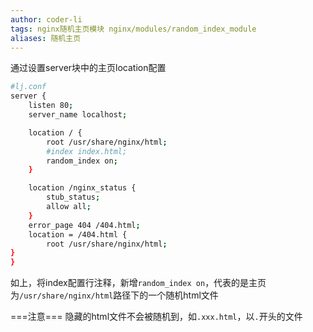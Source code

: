 ```yaml
---
author: coder-li
tags: nginx随机主页模块 nginx/modules/random_index_module
aliases: 随机主页
---
```


通过设置server块中的主页location配置

```bash
#lj.conf
server {
	listen 80;
	server_name localhost;

	location / {
		root /usr/share/nginx/html;
		#index index.html;
		random_index on;
	}

	location /nginx_status {
		stub_status;
		allow all;
	}
	error_page 404 /404.html;
	location = /404.html {
		root /usr/share/nginx/html;
}
}
```
如上，将index配置行注释，新增`random_index on`，代表的是主页为`/usr/share/nginx/html`路径下的一个随机html文件

===注意===
隐藏的html文件不会被随机到，如`.xxx.html`，以`.`开头的文件